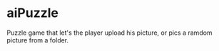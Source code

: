 # aiPuzzle
Puzzle game that let's the player upload his picture, or pics a ramdom picture from a folder. 
